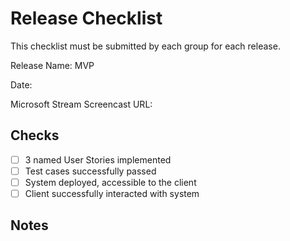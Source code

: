 # Release Checklist

This checklist must be submitted by each group for each release.

Release Name: MVP
 
Date:

Microsoft Stream Screencast URL:

## Checks
- [ ] 3 named User Stories implemented
- [ ] Test cases successfully passed
- [ ] System deployed, accessible to the client 
- [ ] Client successfully interacted with system

## Notes
